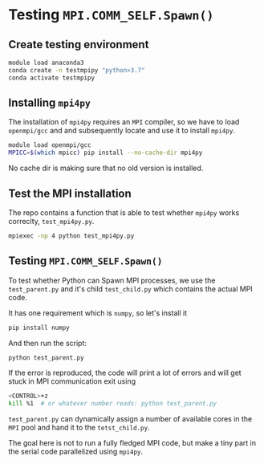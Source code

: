 # Testing `MPI.COMM_SELF.Spawn()`


## Create testing environment

```bash
module load anaconda3
conda create -n testmpipy "python>3.7"
conda activate testmpipy
```

## Installing `mpi4py`

The installation of `mpi4py` requires an `MPI` compiler, so we have to load
`openmpi/gcc` and and subsequently locate and use it to install `mpi4py`.

```bash
module load openmpi/gcc
MPICC=$(which mpicc) pip install --no-cache-dir mpi4py
```

No cache dir is making sure that no old version is installed.

## Test the MPI installation

The repo contains a function that is able to test whether `mpi4py` works correclty,
`test_mpi4py.py`.

```bash
mpiexec -np 4 python test_mpi4py.py
```

## Testing `MPI.COMM_SELF.Spawn()`

To test whether Python can Spawn MPI processes, we use the `test_parent.py` and
it's child `test_child.py` which contains the actual MPI code.

It has one requirement which is `numpy`, so let's install it

```bash
pip install numpy
```

And then run the script:

```bash
python test_parent.py
```

If the error is reproduced, the code will print a lot of errors and will get
stuck in MPI communication exit using

```bash
<CONTROL>+z
kill %1  # or whatever number reads: python test_parent.py
```

`test_parent.py` can dynamically assign a number of available cores in the
`MPI` pool and hand it to the `tetst_child.py`.

The goal here is not to run a fully fledged MPI code, but make a tiny part in the
serial code parallelized using `mpi4py`.

